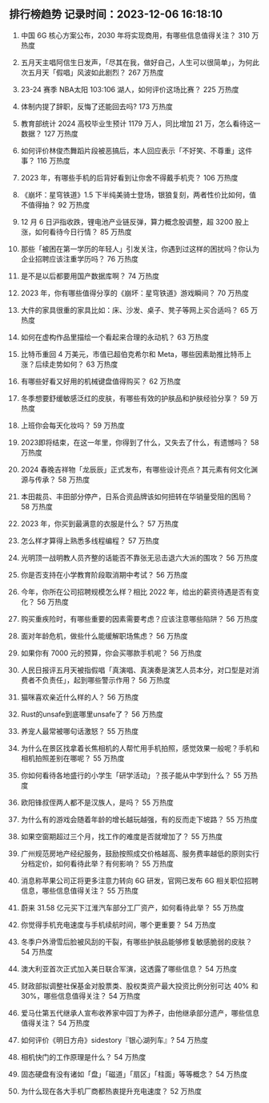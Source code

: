 
## 排行榜趋势 记录时间：2023-12-06 16:18:10
  
  1. 中国 6G 核心方案公布，2030 年将实现商用，有哪些信息值得关注？ 310 万热度
    
  2. 五月天主唱阿信生日发声，「尽其在我，做好自己，人生可以很简单」，为何此次五月天「假唱」风波如此剧烈？ 267 万热度
    
  3. 23-24 赛季 NBA太阳 103:106 湖人，如何评价这场比赛？ 225 万热度
    
  4. 体制内提了辞职，反悔了还能回去吗? 173 万热度
    
  5. 教育部统计 2024 高校毕业生预计 1179 万人，同比增加 21 万，怎么看待这一数据？ 127 万热度
    
  6. 如何评价林俊杰舞蹈片段被恶搞后，本人回应表示「不好笑、不尊重」这件事？ 116 万热度
    
  7. 2023 年，有哪些手机的后背好看到让你舍不得戴手机壳？ 106 万热度
    
  8. 《崩坏：星穹铁道》1.5 下半纯美骑士登场，银狼复刻，两者性价比如何，值不值得抽？ 92 万热度
    
  9. 12 月 6 日沪指收跌，锂电池产业链反弹，算力概念股调整，超 3200 股上涨，如何看待今日行情？ 85 万热度
    
  10. 那些「被困在第一学历的年轻人」引发关注，你遇到过这样的困扰吗？你认为企业招聘应该注重学历吗？ 76 万热度
    
  11. 是不是以后都要用国产数据库啊？ 74 万热度
    
  12. 2023 年，你有哪些值得分享的《崩坏：星穹铁道》游戏瞬间？ 70 万热度
    
  13. 大件的家具很重的家具比如：床、沙发、桌子、凳子等网上买合适吗？ 65 万热度
    
  14. 如何在虚构作品里描绘一个看起来合理的永动机？ 63 万热度
    
  15. 比特币重回 4 万美元，市值已超伯克希尔和 Meta，哪些因素助推比特币上涨？后续走势如何？ 63 万热度
    
  16. 有哪些好看又好用的机械键盘值得购买？ 62 万热度
    
  17. 冬季想要舒缓敏感泛红的皮肤，有哪些有效的护肤品和护肤经验分享？ 59 万热度
    
  18. 上班你会每天化妆吗？ 59 万热度
    
  19. 2023即将结束，在这一年里，你得到了什么，又失去了什么，有遗憾吗？ 58 万热度
    
  20. 2024 春晚吉祥物「龙辰辰」正式发布，有哪些设计亮点？其元素有何文化渊源与传承？ 58 万热度
    
  21. 本田裁员、丰田部分停产，日系合资品牌该如何扭转在华销量受阻的困局？ 58 万热度
    
  22. 2023 年，你买到最满意的衣服是什么？ 57 万热度
    
  23. 怎么样才算得上熟悉多线程编程？ 57 万热度
    
  24. 光明顶一战明教人员齐整的话能否不靠张无忌击退六大派的围攻？ 56 万热度
    
  25. 你是否支持在小学教育阶段取消期中考试？ 56 万热度
    
  26. 今年，你所在公司招聘规模怎么样？相比 2022 年，给出的薪资待遇是否有变化？ 56 万热度
    
  27. 购买重疾险时，有哪些重要的因素需要考虑？应该注意哪些陷阱？ 56 万热度
    
  28. 面对年龄危机，做些什么能缓解职场焦虑？ 56 万热度
    
  29. 如果你有 7000 元的预算，你会买哪款手机呢？ 56 万热度
    
  30. 人民日报评五月天被指假唱「真演唱、真演奏是演艺人员本分，对口型是对消费者不负责任」，起到哪些警示作用？ 56 万热度
    
  31. 猫咪喜欢亲近什么样的人？ 56 万热度
    
  32. Rust的unsafe到底哪里unsafe了？ 56 万热度
    
  33. 养宠人最常被哪句话激怒？ 55 万热度
    
  34. 为什么在景区找拿着长焦相机的人帮忙用手机拍照，感觉效果一般呢？手机和相机拍照差别在哪呢？ 55 万热度
    
  35. 你如何看待各地盛行的小学生「研学活动」？孩子能从中学到什么？ 55 万热度
    
  36. 欧阳锋叔侄两人都不是汉族人，是吗？ 55 万热度
    
  37. 为什么有的游戏会随着年龄的增长越玩越强，有的反而走下坡路？ 55 万热度
    
  38. 如果空窗期超过三个月，找工作的难度是否就增加了？ 55 万热度
    
  39. 广州规范房地产经纪服务，鼓励按照成交价格越高、服务费率越低的原则实行分档定价，如何看待此举？有何影响？ 55 万热度
    
  40. 消息称苹果公司正将更多注意力转向 6G 研发，官网已发布 6G 相关职位招聘信息，哪些信息值得关注？ 55 万热度
    
  41. 蔚来 31.58 亿元买下江淮汽车部分工厂资产，如何看待此举？ 55 万热度
    
  42. 你觉得手机充电速度与手机续航时间，哪个更重要？ 54 万热度
    
  43. 冬季户外滑雪后脸被风刮的干裂，有哪些护肤品能够修复敏感脆弱的皮肤？ 54 万热度
    
  44. 澳大利亚首次正式加入美日联合军演，这透露了哪些信息？ 54 万热度
    
  45. 财政部拟调整社保基金对股票类、股权类资产最大投资比例分别可达 40% 和 30%，哪些信息值得关注？ 54 万热度
    
  46. 爱马仕第五代继承人宣布收养家中园丁为养子，由他继承部分遗产，哪些信息值得关注？ 54 万热度
    
  47. 如何评价《明日方舟》sidestory『银心湖列车』? 54 万热度
    
  48. 相机快门的工作原理是什么？ 54 万热度
    
  49. 固态硬盘有没有诸如「盘」「磁道」「扇区」「柱面」等等概念？ 54 万热度
    
  50. 为什么现在各大手机厂商都热衷提升充电速度？ 52 万热度
    